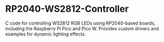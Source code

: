 # RP2040-WS2812-Controller
C code for controlling WS2812 RGB LEDs using RP2040-based boards, including the Raspberry Pi Pico and Pico W. Provides custom drivers and examples for dynamic lighting effects.
